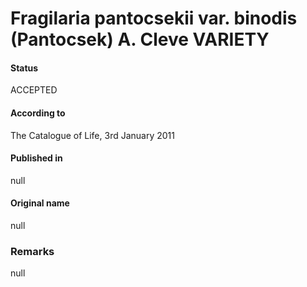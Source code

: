 Fragilaria pantocsekii var. binodis (Pantocsek) A. Cleve VARIETY
=======

#### Status
ACCEPTED

#### According to
The Catalogue of Life, 3rd January 2011

#### Published in
null

#### Original name
null

### Remarks
null